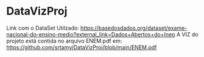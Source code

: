 # DataVizProj

Link com o DataSet Utilzado: https://basedosdados.org/dataset/exame-nacional-do-ensino-medio?external_link=Dados+Abertos+do+Inep
A VIZ do projeto está contida no arquivo ENEM.pdf em: https://github.com/srtamy/DataVizProj/blob/main/ENEM.pdf


